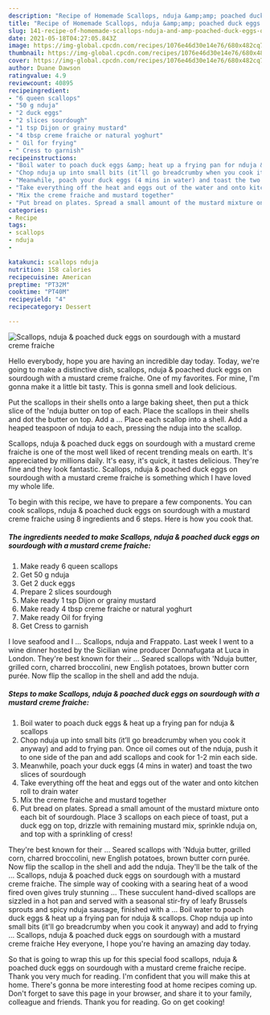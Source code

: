 ```yaml
---
description: "Recipe of Homemade Scallops, nduja &amp;amp; poached duck eggs on sourdough with a mustard creme fraiche"
title: "Recipe of Homemade Scallops, nduja &amp;amp; poached duck eggs on sourdough with a mustard creme fraiche"
slug: 141-recipe-of-homemade-scallops-nduja-and-amp-poached-duck-eggs-on-sourdough-with-a-mustard-creme-fraiche
date: 2021-05-18T04:27:05.843Z
image: https://img-global.cpcdn.com/recipes/1076e46d30e14e76/680x482cq70/scallops-nduja-poached-duck-eggs-on-sourdough-with-a-mustard-creme-fraiche-recipe-main-photo.jpg
thumbnail: https://img-global.cpcdn.com/recipes/1076e46d30e14e76/680x482cq70/scallops-nduja-poached-duck-eggs-on-sourdough-with-a-mustard-creme-fraiche-recipe-main-photo.jpg
cover: https://img-global.cpcdn.com/recipes/1076e46d30e14e76/680x482cq70/scallops-nduja-poached-duck-eggs-on-sourdough-with-a-mustard-creme-fraiche-recipe-main-photo.jpg
author: Duane Dawson
ratingvalue: 4.9
reviewcount: 40895
recipeingredient:
- "6 queen scallops"
- "50 g nduja"
- "2 duck eggs"
- "2 slices sourdough"
- "1 tsp Dijon or grainy mustard"
- "4 tbsp creme fraiche or natural yoghurt"
- " Oil for frying"
- " Cress to garnish"
recipeinstructions:
- "Boil water to poach duck eggs &amp; heat up a frying pan for nduja &amp; scallops"
- "Chop nduja up into small bits (it’ll go breadcrumby when you cook it anyway) and add to frying pan. Once oil comes out of the nduja, push it to one side of the pan and add scallops and cook for 1-2 min each side."
- "Meanwhile, poach your duck eggs (4 mins in water) and toast the two slices of sourdough"
- "Take everything off the heat and eggs out of the water and onto kitchen roll to drain water"
- "Mix the creme fraiche and mustard together"
- "Put bread on plates. Spread a small amount of the mustard mixture onto each bit of sourdough. Place 3 scallops on each piece of toast, put a duck egg on top, drizzle with remaining mustard mix, sprinkle nduja on, and top with a sprinkling of cress!"
categories:
- Recipe
tags:
- scallops
- nduja
- 

katakunci: scallops nduja  
nutrition: 158 calories
recipecuisine: American
preptime: "PT32M"
cooktime: "PT40M"
recipeyield: "4"
recipecategory: Dessert

---
```



![Scallops, nduja &amp; poached duck eggs on sourdough with a mustard creme fraiche](https://img-global.cpcdn.com/recipes/1076e46d30e14e76/680x482cq70/scallops-nduja-poached-duck-eggs-on-sourdough-with-a-mustard-creme-fraiche-recipe-main-photo.jpg)

Hello everybody, hope you are having an incredible day today. Today, we're going to make a distinctive dish, scallops, nduja &amp; poached duck eggs on sourdough with a mustard creme fraiche. One of my favorites. For mine, I'm gonna make it a little bit tasty. This is gonna smell and look delicious.

Put the scallops in their shells onto a large baking sheet, then put a thick slice of the &#39;nduja butter on top of each. Place the scallops in their shells and dot the butter on top. Add a … Place each scallop into a shell. Add a heaped teaspoon of nduja to each, pressing the nduja into the scallop.

Scallops, nduja &amp; poached duck eggs on sourdough with a mustard creme fraiche is one of the most well liked of recent trending meals on earth. It's appreciated by millions daily. It's easy, it's quick, it tastes delicious. They're fine and they look fantastic. Scallops, nduja &amp; poached duck eggs on sourdough with a mustard creme fraiche is something which I have loved my whole life.


To begin with this recipe, we have to prepare a few components. You can cook scallops, nduja &amp; poached duck eggs on sourdough with a mustard creme fraiche using 8 ingredients and 6 steps. Here is how you cook that.

<!--inarticleads1-->

##### The ingredients needed to make Scallops, nduja &amp; poached duck eggs on sourdough with a mustard creme fraiche:

1. Make ready 6 queen scallops
1. Get 50 g nduja
1. Get 2 duck eggs
1. Prepare 2 slices sourdough
1. Make ready 1 tsp Dijon or grainy mustard
1. Make ready 4 tbsp creme fraiche or natural yoghurt
1. Make ready  Oil for frying
1. Get  Cress to garnish


I love seafood and I … Scallops, nduja and Frappato. Last week I went to a wine dinner hosted by the Sicilian wine producer Donnafugata at Luca in London. They&#39;re best known for their … Seared scallops with &#39;Nduja butter, grilled corn, charred broccolini, new English potatoes, brown butter corn purée. Now flip the scallop in the shell and add the nduja. 

<!--inarticleads2-->

##### Steps to make Scallops, nduja &amp; poached duck eggs on sourdough with a mustard creme fraiche:

1. Boil water to poach duck eggs &amp; heat up a frying pan for nduja &amp; scallops
1. Chop nduja up into small bits (it’ll go breadcrumby when you cook it anyway) and add to frying pan. Once oil comes out of the nduja, push it to one side of the pan and add scallops and cook for 1-2 min each side.
1. Meanwhile, poach your duck eggs (4 mins in water) and toast the two slices of sourdough
1. Take everything off the heat and eggs out of the water and onto kitchen roll to drain water
1. Mix the creme fraiche and mustard together
1. Put bread on plates. Spread a small amount of the mustard mixture onto each bit of sourdough. Place 3 scallops on each piece of toast, put a duck egg on top, drizzle with remaining mustard mix, sprinkle nduja on, and top with a sprinkling of cress!


They&#39;re best known for their … Seared scallops with &#39;Nduja butter, grilled corn, charred broccolini, new English potatoes, brown butter corn purée. Now flip the scallop in the shell and add the nduja. They&#39;ll be the talk of the … Scallops, nduja &amp; poached duck eggs on sourdough with a mustard creme fraiche. The simple way of cooking with a searing heat of a wood fired oven gives truly stunning … These succulent hand-dived scallops are sizzled in a hot pan and served with a seasonal stir-fry of leafy Brussels sprouts and spicy nduja sausage, finished with a … Boil water to poach duck eggs &amp; heat up a frying pan for nduja &amp; scallops. Chop nduja up into small bits (it&#39;ll go breadcrumby when you cook it anyway) and add to frying … Scallops, nduja &amp; poached duck eggs on sourdough with a mustard creme fraiche Hey everyone, I hope you&#39;re having an amazing day today. 

So that is going to wrap this up for this special food scallops, nduja &amp; poached duck eggs on sourdough with a mustard creme fraiche recipe. Thank you very much for reading. I'm confident that you will make this at home. There's gonna be more interesting food at home recipes coming up. Don't forget to save this page in your browser, and share it to your family, colleague and friends. Thank you for reading. Go on get cooking!
